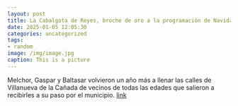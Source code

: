 ```yaml
---
layout: post
title: La Cabalgata de Reyes, broche de oro a la programación de Navidad
date: 2025-01-05 12:05:30
categories: uncategorized
tags:
- random
image: /img/image.jpg
caption: This is a picture
---
```

Melchor, Gaspar y Baltasar volvieron un año más a llenar las calles de Villanueva de la Cañada de vecinos de todas las edades que salieron a recibirles a su paso por el municipio.   [link](https://www.ayto-villacanada.es/noticias/la-cabalgata-de-reyes-broche-de-oro-a-la-programacion-de-navidad/)
